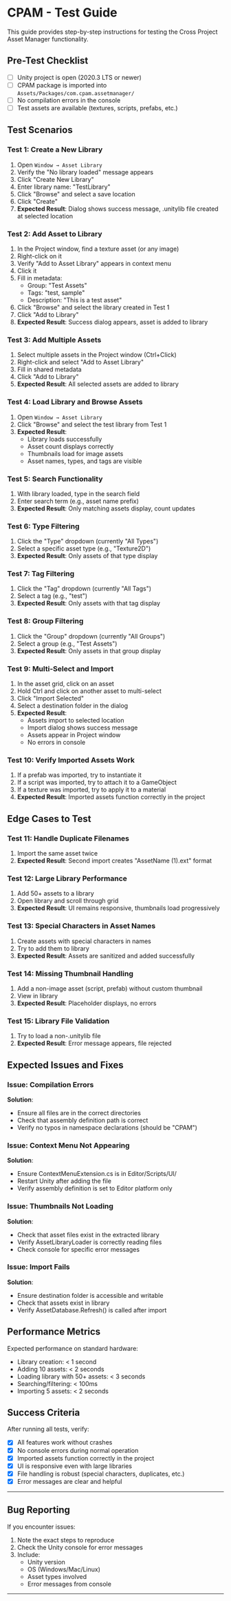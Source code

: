 # CPAM - Test Guide

This guide provides step-by-step instructions for testing the Cross Project Asset Manager functionality.

## Pre-Test Checklist

- [ ] Unity project is open (2020.3 LTS or newer)
- [ ] CPAM package is imported into `Assets/Packages/com.cpam.assetmanager/`
- [ ] No compilation errors in the console
- [ ] Test assets are available (textures, scripts, prefabs, etc.)

## Test Scenarios

### Test 1: Create a New Library

1. Open `Window → Asset Library`
2. Verify the "No library loaded" message appears
3. Click "Create New Library"
4. Enter library name: "TestLibrary"
5. Click "Browse" and select a save location
6. Click "Create"
7. **Expected Result**: Dialog shows success message, .unitylib file created at selected location

### Test 2: Add Asset to Library

1. In the Project window, find a texture asset (or any image)
2. Right-click on it
3. Verify "Add to Asset Library" appears in context menu
4. Click it
5. Fill in metadata:
   - Group: "Test Assets"
   - Tags: "test, sample"
   - Description: "This is a test asset"
6. Click "Browse" and select the library created in Test 1
7. Click "Add to Library"
8. **Expected Result**: Success dialog appears, asset is added to library

### Test 3: Add Multiple Assets

1. Select multiple assets in the Project window (Ctrl+Click)
2. Right-click and select "Add to Asset Library"
3. Fill in shared metadata
4. Click "Add to Library"
5. **Expected Result**: All selected assets are added to library

### Test 4: Load Library and Browse Assets

1. Open `Window → Asset Library`
2. Click "Browse" and select the test library from Test 1
3. **Expected Result**:
   - Library loads successfully
   - Asset count displays correctly
   - Thumbnails load for image assets
   - Asset names, types, and tags are visible

### Test 5: Search Functionality

1. With library loaded, type in the search field
2. Enter search term (e.g., asset name prefix)
3. **Expected Result**: Only matching assets display, count updates

### Test 6: Type Filtering

1. Click the "Type" dropdown (currently "All Types")
2. Select a specific asset type (e.g., "Texture2D")
3. **Expected Result**: Only assets of that type display

### Test 7: Tag Filtering

1. Click the "Tag" dropdown (currently "All Tags")
2. Select a tag (e.g., "test")
3. **Expected Result**: Only assets with that tag display

### Test 8: Group Filtering

1. Click the "Group" dropdown (currently "All Groups")
2. Select a group (e.g., "Test Assets")
3. **Expected Result**: Only assets in that group display

### Test 9: Multi-Select and Import

1. In the asset grid, click on an asset
2. Hold Ctrl and click on another asset to multi-select
3. Click "Import Selected"
4. Select a destination folder in the dialog
5. **Expected Result**:
   - Assets import to selected location
   - Import dialog shows success message
   - Assets appear in Project window
   - No errors in console

### Test 10: Verify Imported Assets Work

1. If a prefab was imported, try to instantiate it
2. If a script was imported, try to attach it to a GameObject
3. If a texture was imported, try to apply it to a material
4. **Expected Result**: Imported assets function correctly in the project

## Edge Cases to Test

### Test 11: Handle Duplicate Filenames

1. Import the same asset twice
2. **Expected Result**: Second import creates "AssetName (1).ext" format

### Test 12: Large Library Performance

1. Add 50+ assets to a library
2. Open library and scroll through grid
3. **Expected Result**: UI remains responsive, thumbnails load progressively

### Test 13: Special Characters in Asset Names

1. Create assets with special characters in names
2. Try to add them to library
3. **Expected Result**: Assets are sanitized and added successfully

### Test 14: Missing Thumbnail Handling

1. Add a non-image asset (script, prefab) without custom thumbnail
2. View in library
3. **Expected Result**: Placeholder displays, no errors

### Test 15: Library File Validation

1. Try to load a non-.unitylib file
2. **Expected Result**: Error message appears, file rejected

## Expected Issues and Fixes

### Issue: Compilation Errors

**Solution**:
- Ensure all files are in the correct directories
- Check that assembly definition path is correct
- Verify no typos in namespace declarations (should be "CPAM")

### Issue: Context Menu Not Appearing

**Solution**:
- Ensure ContextMenuExtension.cs is in Editor/Scripts/UI/
- Restart Unity after adding the file
- Verify assembly definition is set to Editor platform only

### Issue: Thumbnails Not Loading

**Solution**:
- Check that asset files exist in the extracted library
- Verify AssetLibraryLoader is correctly reading files
- Check console for specific error messages

### Issue: Import Fails

**Solution**:
- Ensure destination folder is accessible and writable
- Check that assets exist in library
- Verify AssetDatabase.Refresh() is called after import

## Performance Metrics

Expected performance on standard hardware:

- Library creation: < 1 second
- Adding 10 assets: < 2 seconds
- Loading library with 50+ assets: < 3 seconds
- Searching/filtering: < 100ms
- Importing 5 assets: < 2 seconds

## Success Criteria

After running all tests, verify:

- [x] All features work without crashes
- [x] No console errors during normal operation
- [x] Imported assets function correctly in the project
- [x] UI is responsive even with large libraries
- [x] File handling is robust (special characters, duplicates, etc.)
- [x] Error messages are clear and helpful

---

## Bug Reporting

If you encounter issues:

1. Note the exact steps to reproduce
2. Check the Unity console for error messages
3. Include:
   - Unity version
   - OS (Windows/Mac/Linux)
   - Asset types involved
   - Error messages from console

---
